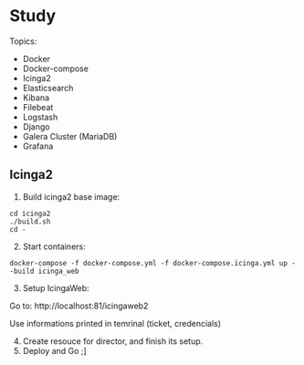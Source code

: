 # Study

Topics:
- Docker
- Docker-compose
- Icinga2
- Elasticsearch
- Kibana
- Filebeat
- Logstash
- Django
- Galera Cluster (MariaDB)
- Grafana


## Icinga2
1. Build icinga2 base image:
```
cd icinga2
./build.sh
cd -
```

2. Start containers:
```
docker-compose -f docker-compose.yml -f docker-compose.icinga.yml up --build icinga_web
```

3. Setup IcingaWeb:

Go to: http://localhost:81/icingaweb2

Use informations printed in temrinal (ticket, credencials)

4. Create resouce for director, and finish its setup.
5. Deploy and Go ;]
